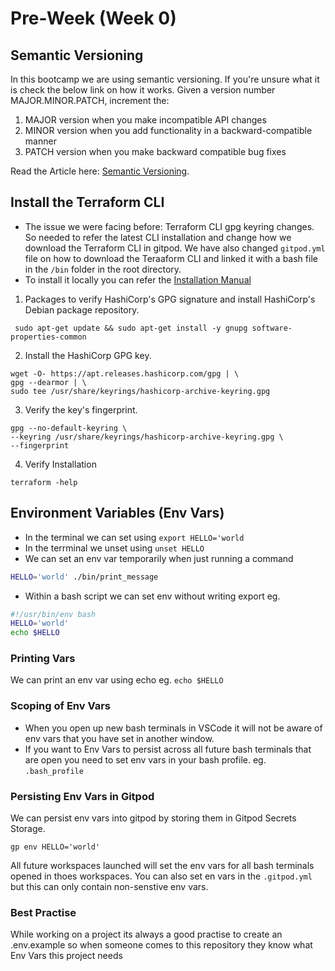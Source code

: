 # Pre-Week (Week 0)

## Semantic Versioning
In this bootcamp we are using semantic versioning. If you're unsure what it is check the below link on how it works.
Given a version number MAJOR.MINOR.PATCH, increment the:

1. MAJOR version when you make incompatible API changes
2. MINOR version when you add functionality in a backward-compatible manner
3. PATCH version when you make backward compatible bug fixes <br>

Read the Article here: [Semantic Versioning](https://semver.org/#summary). 

## Install the Terraform CLI
- The issue we were facing before: Terraform CLI gpg keyring changes. So needed to refer the latest CLI installation and change how we download the Terraform CLI in gitpod. We have also changed `gitpod.yml` file on how to download the Teraaform CLI and linked it with a bash file in the `/bin` folder in the root directory.   
- To install it locally you can refer the [Installation Manual](https://developer.hashicorp.com/terraform/tutorials/aws-get-started/install-cli)

1. Packages to verify HashiCorp's GPG signature and install HashiCorp's Debian package repository.
```!bash
 sudo apt-get update && sudo apt-get install -y gnupg software-properties-common 
 ```
2. Install the HashiCorp GPG key.
```!bash
wget -O- https://apt.releases.hashicorp.com/gpg | \
gpg --dearmor | \
sudo tee /usr/share/keyrings/hashicorp-archive-keyring.gpg
```
3. Verify the key's fingerprint.
```
gpg --no-default-keyring \
--keyring /usr/share/keyrings/hashicorp-archive-keyring.gpg \
--fingerprint
```
4. Verify Installation 
```
terraform -help
```

## Environment Variables  (Env Vars)
- In the terminal we can set using `export HELLO='world`
- In the terrminal we unset using `unset HELLO`
- We can set an env var temporarily when just running a command
```sh
HELLO='world' ./bin/print_message
```

- Within a bash script we can set env without writing export eg.
```sh
#!/usr/bin/env bash
HELLO='world'
echo $HELLO
```

### Printing Vars
We can print an env var using echo eg. `echo $HELLO`

### Scoping of Env Vars
- When you open up new bash terminals in VSCode it will not be aware of env vars that you have set in another window.
- If you want to Env Vars to persist across all future bash terminals that are open you need to set env vars in your bash profile. eg. `.bash_profile`

### Persisting Env Vars in Gitpod
We can persist env vars into gitpod by storing them in Gitpod Secrets Storage.
```
gp env HELLO='world'
```
All future workspaces launched will set the env vars for all bash terminals opened in thoes workspaces.
You can also set en vars in the `.gitpod.yml` but this can only contain non-senstive env vars.

### Best Practise 
While working on a project its always a good practise to create an .env.example so when someone comes to this repository they know what Env Vars this project needs